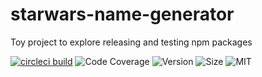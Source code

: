 # starwars-name-generator

Toy project to explore releasing and testing npm packages

[![circleci build](https://img.shields.io/circleci/build/github/KrishnaSolo/starwars-name-generator/main?style=flat-square&token=10adc38ea9b6cdbf1143b2fc7b8f6ee37cebe681)](https://app.circleci.com/pipelines/github/KrishnaSolo/starwars-name-generator)
![Code Coverage](https://img.shields.io/codecov/c/github/KrishnaSolo/starwars-name-generator?style=flat-square)
![Version](https://img.shields.io/npm/v/@ksolo/starwars-name-generator?style=flat-square)
![Size](https://img.shields.io/bundlephobia/min/@ksolo/starwars-name-generator?style=flat-square)
![MIT](https://img.shields.io/github/license/KrishnaSolo/starwars-name-generator?style=flat-square)
